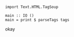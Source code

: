 <pre language="haskell"><code>
import Text.HTML.TagSoup

main :: IO ()
main = print $ parseTags tags
</code></pre>
okay
